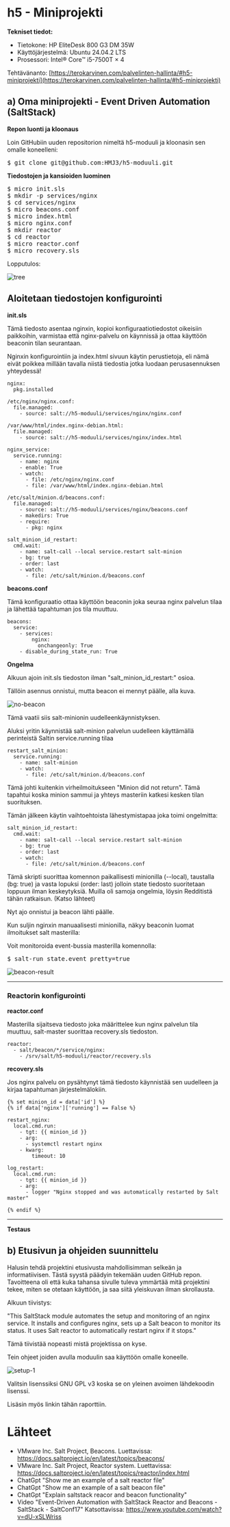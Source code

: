 # h5 - Miniprojekti

**Tekniset tiedot:**
- Tietokone: HP EliteDesk 800 G3 DM 35W
- Käyttöjärjestelmä: Ubuntu 24.04.2 LTS
- Prosessori: Intel® Core™ i5-7500T × 4

Tehtävänanto: [https://terokarvinen.com/palvelinten-hallinta/#h5-miniprojekti](https://terokarvinen.com/palvelinten-hallinta/#h5-miniprojekti)
   
## a) Oma miniprojekti - Event Driven Automation (SaltStack)

**Repon luonti ja kloonaus**

Loin GitHubiin uuden repositorion nimeltä h5-moduuli ja kloonasin sen omalle koneelleni:

<pre>
$ git clone git@github.com:HMJ3/h5-moduuli.git
</pre>

**Tiedostojen ja kansioiden luominen**

<pre>
$ micro init.sls
$ mkdir -p services/nginx
$ cd services/nginx
$ micro beacons.conf
$ micro index.html
$ micro nginx.conf
$ mkdir reactor
$ cd reactor
$ micro reactor.conf
$ micro recovery.sls
</pre>

Lopputulos:

![tree](https://github.com/HMJ3/linux-course/blob/main/assignments/img/h5-img/tree.png)

## Aloitetaan tiedostojen konfigurointi

**init.sls**

Tämä tiedosto asentaa nginxin, kopioi konfiguraatiotiedostot oikeisiin paikkoihin, 
varmistaa että nginx-palvelu on käynnissä ja ottaa käyttöön beaconin tilan seurantaan.

Nginxin konfigurointiin ja index.html sivuun käytin perustietoja, eli nämä eivät poikkea millään tavalla niistä tiedostia jotka luodaan perusasennuksen yhteydessä!

```
nginx:
  pkg.installed

/etc/nginx/nginx.conf:
  file.managed:
    - source: salt://h5-moduuli/services/nginx/nginx.conf

/var/www/html/index.nginx-debian.html:
  file.managed:
    - source: salt://h5-moduuli/services/nginx/index.html

nginx_service:
  service.running:
    - name: nginx
    - enable: True
    - watch:
      - file: /etc/nginx/nginx.conf
      - file: /var/www/html/index.nginx-debian.html

/etc/salt/minion.d/beacons.conf:
  file.managed:
    - source: salt://h5-moduuli/services/nginx/beacons.conf
    - makedirs: True
    - require:
      - pkg: nginx

salt_minion_id_restart:
  cmd.wait:
    - name: salt-call --local service.restart salt-minion
    - bg: true
    - order: last
    - watch:
      - file: /etc/salt/minion.d/beacons.conf
```

**beacons.conf**

 Tämä konfiguraatio ottaa käyttöön beaconin joka seuraa nginx palvelun tilaa ja lähettää tapahtuman jos tila muuttuu.

```
beacons:
  service:
    - services:
        nginx:
          onchangeonly: True
    - disable_during_state_run: True
```

**Ongelma**

Alkuun ajoin init.sls tiedoston ilman "salt_minion_id_restart:" osioa.

Tällöin asennus onnistui, mutta beacon ei mennyt päälle, alla kuva. 

![no-beacon](https://github.com/HMJ3/linux-course/blob/main/assignments/img/h5-img/no-beacon.png)

Tämä vaatii siis salt-minionin uudelleenkäynnistyksen.

Aluksi yritin käynnistää salt-minion palvelun uudelleen käyttämällä perinteistä Saltin service.running tilaa

```
restart_salt_minion:
  service.running:
    - name: salt-minion
    - watch:
      - file: /etc/salt/minion.d/beacons.conf
```

Tämä johti kuitenkin virheilmoitukseen "Minion did not return". Tämä tapahtui  koska minion sammui ja yhteys masteriin katkesi kesken tilan suorituksen.

Tämän jälkeen käytin vaihtoehtoista lähestymistapaa joka toimi ongelmitta:

```
salt_minion_id_restart:
  cmd.wait:
    - name: salt-call --local service.restart salt-minion
    - bg: true
    - order: last
    - watch:
      - file: /etc/salt/minion.d/beacons.conf
```

Tämä skripti suorittaa komennon paikallisesti minionilla (--local), taustalla (bg: true) ja vasta lopuksi (order: last) 
jolloin state tiedosto suoritetaan loppuun ilman keskeytyksiä. Muilla oli samoja ongelmia, löysin Redditistä tähän ratkaisun. (Katso lähteet)

Nyt ajo onnistui ja beacon lähti päälle.

Kun suljin nginxin manuaalisesti minionilla, näkyy beaconin luomat ilmoitukset salt masterilla:

Voit monitoroida event-bussia masterilla komennolla:

<pre>
$ salt-run state.event pretty=true
</pre>

![beacon-result](https://github.com/HMJ3/linux-course/blob/main/assignments/img/h5-img/beacon-result.png)

---

### Reactorin konfigurointi

**reactor.conf**

Masterilla sijaitseva tiedosto joka määrittelee kun nginx palvelun tila muuttuu, salt-master suorittaa recovery.sls tiedoston.

```
reactor:
  - salt/beacon/*/service/nginx:
    - /srv/salt/h5-moduuli/reactor/recovery.sls
```

**recovery.sls**

Jos nginx palvelu on pysähtynyt tämä tiedosto käynnistää sen uudelleen ja kirjaa tapahtuman järjestelmälokiin.

```
{% set minion_id = data['id'] %}
{% if data['nginx']['running'] == False %}

restart_nginx:
  local.cmd.run:
    - tgt: {{ minion_id }}
    - arg:
      - systemctl restart nginx
    - kwarg:
        timeout: 10

log_restart:
  local.cmd.run:
    - tgt: {{ minion_id }}
    - arg:
      - logger "Nginx stopped and was automatically restarted by Salt master"

{% endif %}
```

---

**Testaus**

## b) Etusivun ja ohjeiden suunnittelu

Halusin tehdä projektini etusivusta mahdollisimman selkeän ja informatiivisen. Tästä syystä päädyin tekemään uuden GitHub repon.
Tavoitteena oli että kuka tahansa sivulle tuleva ymmärtää mitä projektini tekee, miten se otetaan käyttöön, ja saa siitä yleiskuvan ilman skrollausta.

Alkuun tiivistys:

"This SaltStack module automates the setup and monitoring of an nginx service. 
It installs and configures nginx, sets up a Salt beacon to monitor its status. It uses Salt reactor to automatically restart nginx if it stops."

Tämä tiivistää nopeasti mistä projektissa on kyse.

Tein ohjeet joiden avulla moduulin saa käyttöön omalle koneelle.

![setup-1](https://github.com/HMJ3/linux-course/blob/main/assignments/img/h5-img/setup-1.png)

Valitsin lisenssiksi GNU GPL v3 koska se on yleinen avoimen lähdekoodin lisenssi.

Lisäsin myös linkin tähän raporttiin.

# Lähteet
- VMware Inc. Salt Project, Beacons. Luettavissa: https://docs.saltproject.io/en/latest/topics/beacons/
- VMware Inc. Salt Project, Reactor system. Luettavissa: https://docs.saltproject.io/en/latest/topics/reactor/index.html
- ChatGpt "Show me an example of a salt reactor file"
- ChatGpt "Show me an example of a salt beacon file"
- ChatGpt "Explain saltstack reacor and beacon functionality"
- Video "Event-Driven Automation with SaltStack Reactor and Beacons - SaltStack - SaltConf17" Katsottavissa: https://www.youtube.com/watch?v=dU-xSLWriss

